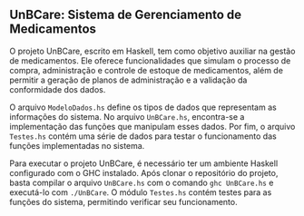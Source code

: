 ## UnBCare: Sistema de Gerenciamento de Medicamentos

O projeto UnBCare, escrito em Haskell, tem como objetivo auxiliar na gestão de medicamentos. Ele oferece funcionalidades que simulam o processo de compra, administração e controle de estoque de medicamentos, além de permitir a geração de planos de administração e a validação da conformidade dos dados.

O arquivo `ModeloDados.hs` define os tipos de dados que representam as informações do sistema. No arquivo `UnBCare.hs`, encontra-se a implementação das funções que manipulam esses dados. Por fim, o arquivo `Testes.hs` contém uma série de dados para testar o funcionamento das funções implementadas no sistema.

Para executar o projeto UnBCare, é necessário ter um ambiente Haskell configurado com o GHC instalado. Após clonar o repositório do projeto, basta compilar o arquivo `UnBCare.hs` com o comando `ghc UnBCare.hs` e executá-lo com `./UnBCare`. O módulo `Testes.hs` contém testes para as funções do sistema, permitindo verificar seu funcionamento.
